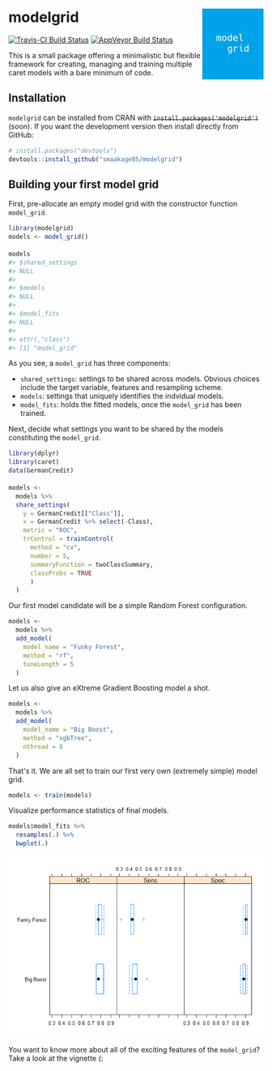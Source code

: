 
<!-- README.md is generated from README.Rmd. Please edit that file -->
modelgrid <img src="man/figures/mglogo.png" align="right" />
============================================================

[![Travis-CI Build Status](https://travis-ci.org/smaakage85/modelgrid.svg?branch=master)](https://travis-ci.org/smaakage85/modelgrid) [![AppVeyor Build Status](https://ci.appveyor.com/api/projects/status/github/smaakage85/modelgrid?branch=master&svg=true)](https://ci.appveyor.com/project/smaakage85/modelgrid)

This is a small package offering a minimalistic but flexible framework for creating, managing and training multiple caret models with a bare minimum of code.

Installation
------------

`modelgrid` can be installed from CRAN with ~~`install.packages('modelgrid')`~~ (soon). If you want the development version then install directly from GitHub:

``` r
# install.packages("devtools")
devtools::install_github("smaakage85/modelgrid")
```

Building your first model grid
------------------------------

First, pre-allocate an empty model grid with the constructor function `model_grid`.

``` r
library(modelgrid)
models <- model_grid()

models
#> $shared_settings
#> NULL
#> 
#> $models
#> NULL
#> 
#> $model_fits
#> NULL
#> 
#> attr(,"class")
#> [1] "model_grid"
```

As you see, a `model_grid` has three components:

-   `shared_settings`: settings to be shared across models. Obvious choices include the target variable, features and resampling scheme.
-   `models`: settings that uniquely identifies the indvidual models.
-   `model_fits`: holds the fitted models, once the `model_grid` has been trained.

Next, decide what settings you want to be shared by the models constituting the `model_grid`.

``` r
library(dplyr)
library(caret)
data(GermanCredit)

models <-
  models %>%
  share_settings(
    y = GermanCredit[["Class"]],
    x = GermanCredit %>% select(-Class),
    metric = "ROC",
    trControl = trainControl(
      method = "cv",
      number = 5,
      summaryFunction = twoClassSummary,
      classProbs = TRUE
      )
  )
```

Our first model candidate will be a simple Random Forest configuration.

``` r
models <-
  models %>%
  add_model(
    model_name = "Funky Forest",
    method = "rf",
    tuneLength = 5
  )
```

Let us also give an eXtreme Gradient Boosting model a shot.

``` r
models <-
  models %>%
  add_model(
    model_name = "Big Boost",
    method = "xgbTree",
    nthread = 8
  )
```

That's it. We are all set to train our first very own (extremely simple) model grid.

``` r
models <- train(models)
```

Visualize performance statistics of final models.

``` r
models$model_fits %>%
  resamples(.) %>%
  bwplot(.)
```

![](man/figures/README-performance_plot-1.png)

You want to know more about all of the exciting features of the `model_grid`? Take a look at the vignette (:

